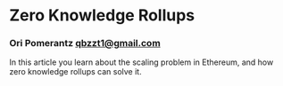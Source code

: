 # Zero Knowledge Rollups
### Ori Pomerantz qbzzt1@gmail.com 

In this article you learn about the scaling problem in Ethereum, and how zero knowledge rollups can
solve it.
